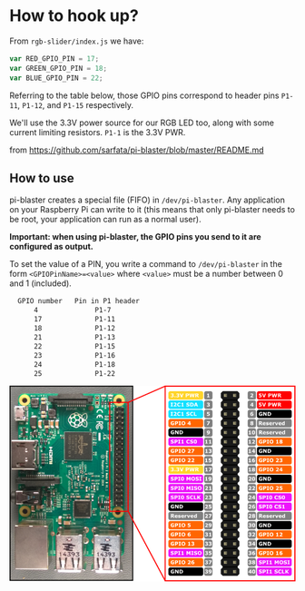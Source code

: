 
# How to hook up?

From `rgb-slider/index.js` we have:

```javascript
var RED_GPIO_PIN = 17;
var GREEN_GPIO_PIN = 18;
var BLUE_GPIO_PIN = 22;
```

Referring to the table below, those GPIO pins correspond to header pins `P1-11`,
`P1-12`, and `P1-15` respectively.

We'll use the 3.3V power source for our RGB LED too, along with some current
limiting resistors. `P1-1` is the 3.3V PWR.


from https://github.com/sarfata/pi-blaster/blob/master/README.md

## How to use

pi-blaster creates a special file (FIFO) in `/dev/pi-blaster`. Any application on your Raspberry Pi can write to it (this means that only pi-blaster needs to be root, your application can run as a normal user).

**Important: when using pi-blaster, the GPIO pins you send to it are configured as output.**

To set the value of a PIN, you write a command to `/dev/pi-blaster` in the form `<GPIOPinName>=<value>` where `<value>` must be a number between 0 and 1 (included).

      GPIO number   Pin in P1 header
          4              P1-7
          17             P1-11
          18             P1-12
          21             P1-13
          22             P1-15
          23             P1-16
          24             P1-18
          25             P1-22


![RPI2 Pinout](images/RP2_Pinout.png)
